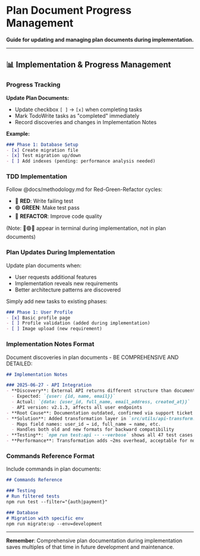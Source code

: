 # Plan Document Progress Management

**Guide for updating and managing plan documents during implementation.**

---

## 📊 Implementation & Progress Management

### Progress Tracking
**Update Plan Documents:**
- Update checkbox `[ ]` → `[x]` when completing tasks
- Mark TodoWrite tasks as "completed" immediately
- Record discoveries and changes in Implementation Notes

**Example:**
```markdown
### Phase 1: Database Setup
- [x] Create migration file
- [x] Test migration up/down
- [ ] Add indexes (pending: performance analysis needed)
```

### TDD Implementation
Follow @docs/methodology.md for Red-Green-Refactor cycles:
- 🔴 **RED**: Write failing test
- 🟢 **GREEN**: Make test pass  
- 🔵 **REFACTOR**: Improve code quality

(Note: 🔴🟢🔵 appear in terminal during implementation, not in plan documents)

### Plan Updates During Implementation
Update plan documents when:
- User requests additional features
- Implementation reveals new requirements
- Better architecture patterns are discovered

Simply add new tasks to existing phases:
```markdown
### Phase 1: User Profile
- [x] Basic profile page
- [ ] Profile validation (added during implementation)
- [ ] Image upload (new requirement)
```

### Implementation Notes Format
Document discoveries in plan documents - BE COMPREHENSIVE AND DETAILED:

```markdown
## Implementation Notes

### 2025-06-27 - API Integration
- **Discovery**: External API returns different structure than documented
  - Expected: `{user: {id, name, email}}`
  - Actual: `{data: {user_id, full_name, email_address, created_at}}`
  - API version: v2.1.3, affects all user endpoints
- **Root Cause**: Documentation outdated, confirmed via support ticket #12345
- **Solution**: Added transformation layer in `src/utils/api-transform.js`
  - Maps field names: user_id → id, full_name → name, etc.
  - Handles both old and new formats for backward compatibility
- **Testing**: `npm run test:api -- --verbose` shows all 47 test cases passing
- **Performance**: Transformation adds ~2ms overhead, acceptable for non-critical path
```

### Commands Reference Format
Include commands in plan documents:

```markdown
## Commands Reference

### Testing
# Run filtered tests
npm run test --filter="{auth|payment}"

### Database  
# Migration with specific env
npm run migrate:up --env=development
```

---

**Remember**: Comprehensive plan documentation during implementation saves multiples of that time in future development and maintenance.